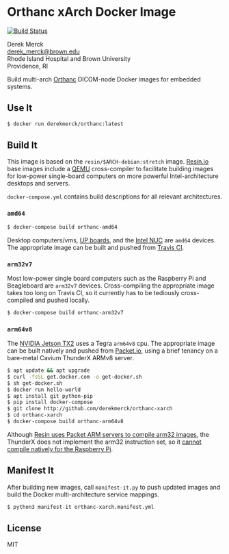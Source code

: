 Orthanc xArch Docker Image
==========================

[![Build Status](https://travis-ci.org/derekmerck/docker-orthanc-xarch.svg?branch=master)](https://travis-ci.org/derekmerck/docker-orthanc-xarch)

Derek Merck  
<derek_merck@brown.edu>  
Rhode Island Hospital and Brown University  
Providence, RI  

Build multi-arch [Orthanc](https://www.orthanc-server.com) DICOM-node Docker images for embedded systems.


Use It
----------------------

```bash
$ docker run derekmerck/orthanc:latest
```


Build It
--------------

This image is based on the `resin/$ARCH-debian:stretch` image.  [Resin.io][] base images include a [QEMU][] cross-compiler to facilitate building images for low-power single-board computers on more powerful Intel-architecture desktops and servers.

`docker-compose.yml` contains build descriptions for all relevant architectures.

[Resin.io]: http://resin.io
[QEMU]: https://www.qemu.org


### `amd64`

```bash
$ docker-compose build orthanc-amd64
```

Desktop computers/vms, [UP boards][], and the [Intel NUC][] are `amd64` devices.  The appropriate image can be built and pushed from [Travis CI][].

[UP boards]: http://www.up-board.org/upcore/
[Intel NUC]: https://www.intel.com/content/www/us/en/products/boards-kits/nuc.html
[Travis CI]: https://travis-ci.org


### `arm32v7`

Most low-power single board computers such as the Raspberry Pi and Beagleboard are `arm32v7` devices.  Cross-compiling the appropriate image takes too long on Travis CI, so it currently has to be tediously cross-compiled and pushed locally.

```bash
$ docker-compose build orthanc-arm32v7
```

[Raspberry Pi]: https://www.raspberrypi.org
[Beagleboard]: https://beagleboard.org


### `arm64v8`
 
The [NVIDIA Jetson TX2][] uses a Tegra `arm64v8` cpu.  The appropriate image can be built natively and pushed from [Packet.io][], using a brief tenancy on a bare-metal Cavium ThunderX ARMv8 server.

```bash
$ apt update && apt upgrade
$ curl -fsSL get.docker.com -o get-docker.sh
$ sh get-docker.sh 
$ docker run hello-world
$ apt install git python-pip
$ pip install docker-compose
$ git clone http://github.com/derekmerck/orthanc-xarch
$ cd orthanc-xarch
$ docker-compose build orthanc-arm64v8
```

Although [Resin uses Packet ARM servers to compile arm32 images][resin-on-packet], the ThunderX does not implement the arm32 instruction set, so it [cannot compile natively for the Raspberry Pi][no-arm32].

[NVIDIA Jetson TX2]: https://developer.nvidia.com/embedded/buy/jetson-tx2
[Packet.io]: https://packet.io
[resin-on-packet]: https://resin.io/blog/docker-builds-on-arm-servers-youre-not-crazy-your-builds-really-are-5x-faster/
[no-arm32]: https://gitlab.com/gitlab-org/omnibus-gitlab/issues/2544


Manifest It
----------------

After building new images, call `manifest-it.py` to push updated images and build the Docker
multi-architecture service mappings.

```bash
$ python3 manifest-it orthanc-xarch.manifest.yml
```


License
-------

MIT
